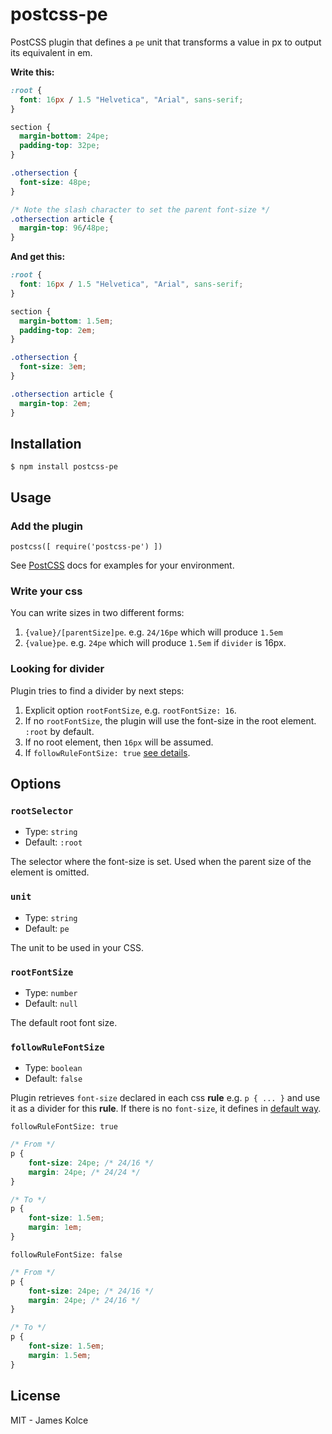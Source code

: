 # postcss-pe

PostCSS plugin that defines a `pe` unit that transforms a value in px to output its equivalent in em.

**Write this:**

```css
:root {
  font: 16px / 1.5 "Helvetica", "Arial", sans-serif;
}

section {
  margin-bottom: 24pe;
  padding-top: 32pe;
}

.othersection {
  font-size: 48pe;
}

/* Note the slash character to set the parent font-size */
.othersection article {
  margin-top: 96/48pe;
}
```

**And get this:**

```css
:root {
  font: 16px / 1.5 "Helvetica", "Arial", sans-serif;
}

section {
  margin-bottom: 1.5em;
  padding-top: 2em;
}

.othersection {
  font-size: 3em;
}

.othersection article {
  margin-top: 2em;
}
```

## Installation

`$ npm install postcss-pe`

## Usage

### Add the plugin

```JS
postcss([ require('postcss-pe') ])
```

See [PostCSS](https://github.com/postcss/postcss) docs for examples for your environment.

### Write your css

You can write sizes in two different forms:

1. `{value}/[parentSize]pe`. e.g. `24/16pe` which will produce `1.5em` 
2. `{value}pe`. e.g. `24pe` which will produce `1.5em` if `divider` is 16px.

### Looking for divider

Plugin tries to find a divider by next steps:

1. Explicit option `rootFontSize`, e.g. `rootFontSize: 16`.
2. If no `rootFontSize`, the plugin will use the font-size in the root element. `:root` by default.
3. If no root element, then `16px` will be assumed.
4. If `followRuleFontSize: true` [see details](followRuleFontSize).

## Options

### `rootSelector`

- Type: `string`
- Default: `:root`

The selector where the font-size is set. Used when the parent size of the element is omitted.

### `unit`

- Type: `string`
- Default: `pe`

The unit to be used in your CSS.

### `rootFontSize`

- Type: `number`
- Default: `null`

The default root font size.

### `followRuleFontSize`

- Type: `boolean`
- Default: `false`

Plugin retrieves `font-size` declared in each css **rule** e.g. `p { ... }` and use it as a divider for this **rule**. If there is no `font-size`, it defines in [default way](looking-for-divider).

`followRuleFontSize: true`

```css
/* From */
p {
	font-size: 24pe; /* 24/16 */
	margin: 24pe; /* 24/24 */
}

/* To */
p {
	font-size: 1.5em;
	margin: 1em;
}
```

`followRuleFontSize: false`

```css
/* From */
p {
	font-size: 24pe; /* 24/16 */
	margin: 24pe; /* 24/16 */
}

/* To */
p {
	font-size: 1.5em;
	margin: 1.5em;
}
```


## License

MIT - James Kolce
